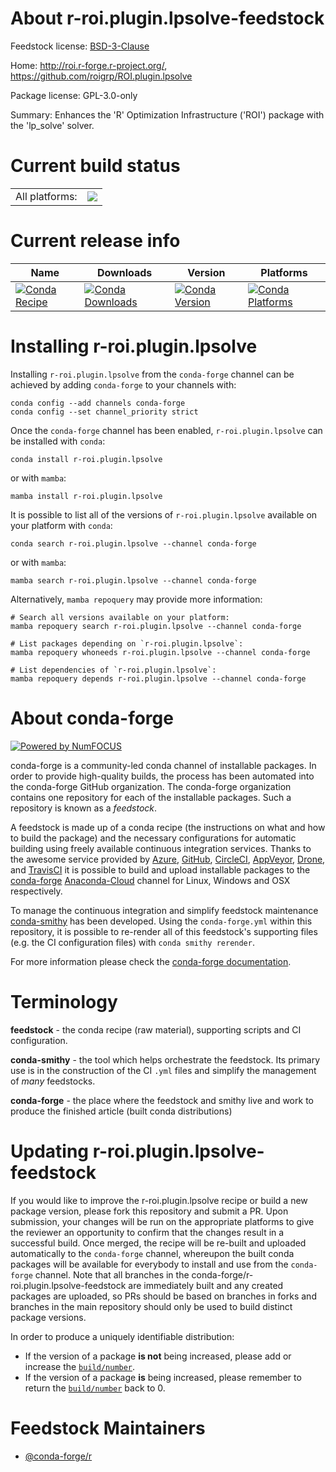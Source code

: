 About r-roi.plugin.lpsolve-feedstock
====================================

Feedstock license: [BSD-3-Clause](https://github.com/conda-forge/r-roi.plugin.lpsolve-feedstock/blob/main/LICENSE.txt)

Home: http://roi.r-forge.r-project.org/, https://github.com/roigrp/ROI.plugin.lpsolve

Package license: GPL-3.0-only

Summary: Enhances the 'R' Optimization Infrastructure ('ROI') package with the 'lp_solve' solver.

Current build status
====================


<table><tr><td>All platforms:</td>
    <td>
      <a href="https://dev.azure.com/conda-forge/feedstock-builds/_build/latest?definitionId=14447&branchName=main">
        <img src="https://dev.azure.com/conda-forge/feedstock-builds/_apis/build/status/r-roi.plugin.lpsolve-feedstock?branchName=main">
      </a>
    </td>
  </tr>
</table>

Current release info
====================

| Name | Downloads | Version | Platforms |
| --- | --- | --- | --- |
| [![Conda Recipe](https://img.shields.io/badge/recipe-r--roi.plugin.lpsolve-green.svg)](https://anaconda.org/conda-forge/r-roi.plugin.lpsolve) | [![Conda Downloads](https://img.shields.io/conda/dn/conda-forge/r-roi.plugin.lpsolve.svg)](https://anaconda.org/conda-forge/r-roi.plugin.lpsolve) | [![Conda Version](https://img.shields.io/conda/vn/conda-forge/r-roi.plugin.lpsolve.svg)](https://anaconda.org/conda-forge/r-roi.plugin.lpsolve) | [![Conda Platforms](https://img.shields.io/conda/pn/conda-forge/r-roi.plugin.lpsolve.svg)](https://anaconda.org/conda-forge/r-roi.plugin.lpsolve) |

Installing r-roi.plugin.lpsolve
===============================

Installing `r-roi.plugin.lpsolve` from the `conda-forge` channel can be achieved by adding `conda-forge` to your channels with:

```
conda config --add channels conda-forge
conda config --set channel_priority strict
```

Once the `conda-forge` channel has been enabled, `r-roi.plugin.lpsolve` can be installed with `conda`:

```
conda install r-roi.plugin.lpsolve
```

or with `mamba`:

```
mamba install r-roi.plugin.lpsolve
```

It is possible to list all of the versions of `r-roi.plugin.lpsolve` available on your platform with `conda`:

```
conda search r-roi.plugin.lpsolve --channel conda-forge
```

or with `mamba`:

```
mamba search r-roi.plugin.lpsolve --channel conda-forge
```

Alternatively, `mamba repoquery` may provide more information:

```
# Search all versions available on your platform:
mamba repoquery search r-roi.plugin.lpsolve --channel conda-forge

# List packages depending on `r-roi.plugin.lpsolve`:
mamba repoquery whoneeds r-roi.plugin.lpsolve --channel conda-forge

# List dependencies of `r-roi.plugin.lpsolve`:
mamba repoquery depends r-roi.plugin.lpsolve --channel conda-forge
```


About conda-forge
=================

[![Powered by
NumFOCUS](https://img.shields.io/badge/powered%20by-NumFOCUS-orange.svg?style=flat&colorA=E1523D&colorB=007D8A)](https://numfocus.org)

conda-forge is a community-led conda channel of installable packages.
In order to provide high-quality builds, the process has been automated into the
conda-forge GitHub organization. The conda-forge organization contains one repository
for each of the installable packages. Such a repository is known as a *feedstock*.

A feedstock is made up of a conda recipe (the instructions on what and how to build
the package) and the necessary configurations for automatic building using freely
available continuous integration services. Thanks to the awesome service provided by
[Azure](https://azure.microsoft.com/en-us/services/devops/), [GitHub](https://github.com/),
[CircleCI](https://circleci.com/), [AppVeyor](https://www.appveyor.com/),
[Drone](https://cloud.drone.io/welcome), and [TravisCI](https://travis-ci.com/)
it is possible to build and upload installable packages to the
[conda-forge](https://anaconda.org/conda-forge) [Anaconda-Cloud](https://anaconda.org/)
channel for Linux, Windows and OSX respectively.

To manage the continuous integration and simplify feedstock maintenance
[conda-smithy](https://github.com/conda-forge/conda-smithy) has been developed.
Using the ``conda-forge.yml`` within this repository, it is possible to re-render all of
this feedstock's supporting files (e.g. the CI configuration files) with ``conda smithy rerender``.

For more information please check the [conda-forge documentation](https://conda-forge.org/docs/).

Terminology
===========

**feedstock** - the conda recipe (raw material), supporting scripts and CI configuration.

**conda-smithy** - the tool which helps orchestrate the feedstock.
                   Its primary use is in the construction of the CI ``.yml`` files
                   and simplify the management of *many* feedstocks.

**conda-forge** - the place where the feedstock and smithy live and work to
                  produce the finished article (built conda distributions)


Updating r-roi.plugin.lpsolve-feedstock
=======================================

If you would like to improve the r-roi.plugin.lpsolve recipe or build a new
package version, please fork this repository and submit a PR. Upon submission,
your changes will be run on the appropriate platforms to give the reviewer an
opportunity to confirm that the changes result in a successful build. Once
merged, the recipe will be re-built and uploaded automatically to the
`conda-forge` channel, whereupon the built conda packages will be available for
everybody to install and use from the `conda-forge` channel.
Note that all branches in the conda-forge/r-roi.plugin.lpsolve-feedstock are
immediately built and any created packages are uploaded, so PRs should be based
on branches in forks and branches in the main repository should only be used to
build distinct package versions.

In order to produce a uniquely identifiable distribution:
 * If the version of a package **is not** being increased, please add or increase
   the [``build/number``](https://docs.conda.io/projects/conda-build/en/latest/resources/define-metadata.html#build-number-and-string).
 * If the version of a package **is** being increased, please remember to return
   the [``build/number``](https://docs.conda.io/projects/conda-build/en/latest/resources/define-metadata.html#build-number-and-string)
   back to 0.

Feedstock Maintainers
=====================

* [@conda-forge/r](https://github.com/conda-forge/r/)

